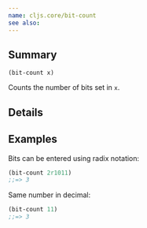 ```yaml
---
name: cljs.core/bit-count
see also:
---
```


## Summary

`(bit-count x)`

Counts the number of bits set in `x`.

## Details

## Examples

Bits can be entered using radix notation:

```clj
(bit-count 2r1011)
;;=> 3
```

Same number in decimal:

```clj
(bit-count 11)
;;=> 3
```

